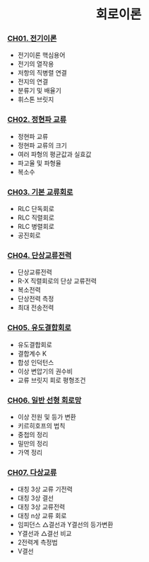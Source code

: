 <div align="center"> 

# 회로이론 

</div>

### [CH01. 전기이론](https://github.com/taejin-seong/Certificate/blob/master/%EC%A0%84%EA%B8%B0%EA%B8%B0%EC%82%AC/%ED%95%84%EA%B8%B0/01.%20%ED%9A%8C%EB%A1%9C%EC%9D%B4%EB%A1%A0%2C%20%EC%A0%9C%EC%96%B4%EA%B3%B5%ED%95%99/%EC%9D%B4%EB%A1%A0%EC%A0%95%EB%A6%AC/CH01.%20%EC%A0%84%EA%B8%B0%EC%9D%B4%EB%A1%A0.pdf)

* 전기이론 핵심용어
* 전기의 열작용
* 저항의 직병렬 연결
* 전지의 연결
* 분류기 및 배율기
* 휘스톤 브릿지

### [CH02. 정현파 교류](https://github.com/taejin-seong/Certificate/blob/master/%EC%A0%84%EA%B8%B0%EA%B8%B0%EC%82%AC/%ED%95%84%EA%B8%B0/01.%20%ED%9A%8C%EB%A1%9C%EC%9D%B4%EB%A1%A0%2C%20%EC%A0%9C%EC%96%B4%EA%B3%B5%ED%95%99/%EC%9D%B4%EB%A1%A0%EC%A0%95%EB%A6%AC/CH02.%20%EC%A0%95%ED%98%84%ED%8C%8C%20%EA%B5%90%EB%A5%98.pdf)

* 정현파 교류
* 정현파 교류의 크기
* 여러 파형의 평균값과 실효값
* 파고율 및 파형율
* 복소수

### [CH03. 기본 교류회로](https://github.com/taejin-seong/Certificate/blob/master/%EC%A0%84%EA%B8%B0%EA%B8%B0%EC%82%AC/%ED%95%84%EA%B8%B0/01.%20%ED%9A%8C%EB%A1%9C%EC%9D%B4%EB%A1%A0%2C%20%EC%A0%9C%EC%96%B4%EA%B3%B5%ED%95%99/%EC%9D%B4%EB%A1%A0%EC%A0%95%EB%A6%AC/CH03.%20%EA%B8%B0%EB%B3%B8%20%EA%B5%90%EB%A5%98%ED%9A%8C%EB%A1%9C.pdf)

* RLC 단독회로
* RLC 직렬회로
* RLC 병렬회로
* 공진회로

### [CH04. 단상교류전력](https://github.com/taejin-seong/Certificate/blob/master/%EC%A0%84%EA%B8%B0%EA%B8%B0%EC%82%AC/%ED%95%84%EA%B8%B0/01.%20%ED%9A%8C%EB%A1%9C%EC%9D%B4%EB%A1%A0%2C%20%EC%A0%9C%EC%96%B4%EA%B3%B5%ED%95%99/%EC%9D%B4%EB%A1%A0%EC%A0%95%EB%A6%AC/CH04.%20%EB%8B%A8%EC%83%81%EA%B5%90%EB%A5%98%EC%A0%84%EB%A0%A5.pdf)

* 단상교류전력
* R-X 직렬회로의 단상 교류전력
* 복소전력
* 단상전력 측정
* 최대 전송전력

### [CH05. 유도결합회로](https://github.com/taejin-seong/Certificate/blob/master/%EC%A0%84%EA%B8%B0%EA%B8%B0%EC%82%AC/%ED%95%84%EA%B8%B0/01.%20%ED%9A%8C%EB%A1%9C%EC%9D%B4%EB%A1%A0%2C%20%EC%A0%9C%EC%96%B4%EA%B3%B5%ED%95%99/%EC%9D%B4%EB%A1%A0%EC%A0%95%EB%A6%AC/CH05.%20%EC%9C%A0%EB%8F%84%EA%B2%B0%ED%95%A9%ED%9A%8C%EB%A1%9C.pdf)

* 유도결합회로
* 결합계수 K
* 합성 인덕턴스
* 이상 변압기의 권수비
* 교류 브릿지 회로 평형조건

### [CH06. 일반 선형 회로망](https://github.com/taejin-seong/Certificate/blob/master/%EC%A0%84%EA%B8%B0%EA%B8%B0%EC%82%AC/%ED%95%84%EA%B8%B0/01.%20%ED%9A%8C%EB%A1%9C%EC%9D%B4%EB%A1%A0%2C%20%EC%A0%9C%EC%96%B4%EA%B3%B5%ED%95%99/%EC%9D%B4%EB%A1%A0%EC%A0%95%EB%A6%AC/CH06.%20%EC%9D%BC%EB%B0%98%20%EC%84%A0%ED%98%95%20%ED%9A%8C%EB%A1%9C%EB%A7%9D.pdf)

* 이상 전원 및 등가 변환
* 키르히호프의 법칙
* 중첩의 정리
* 밀만의 정리
* 가역 정리

### [CH07. 다상교류](https://github.com/taejin-seong/Certificate/blob/master/%EC%A0%84%EA%B8%B0%EA%B8%B0%EC%82%AC/%ED%95%84%EA%B8%B0/01.%20%ED%9A%8C%EB%A1%9C%EC%9D%B4%EB%A1%A0%2C%20%EC%A0%9C%EC%96%B4%EA%B3%B5%ED%95%99/%EC%9D%B4%EB%A1%A0%EC%A0%95%EB%A6%AC/CH07.%20%EB%8B%A4%EC%83%81%EA%B5%90%EB%A5%98.pdf)

* 대칭 3상 교류 기전력
* 대칭 3상 결선
* 대칭 3상 교류전력
* 대칭 n상 교류 회로
* 임피던스 △결선과 Y결선의 등가변환
* Y결선과 △결선 비교
* 2전력계 측정법
* V결선
